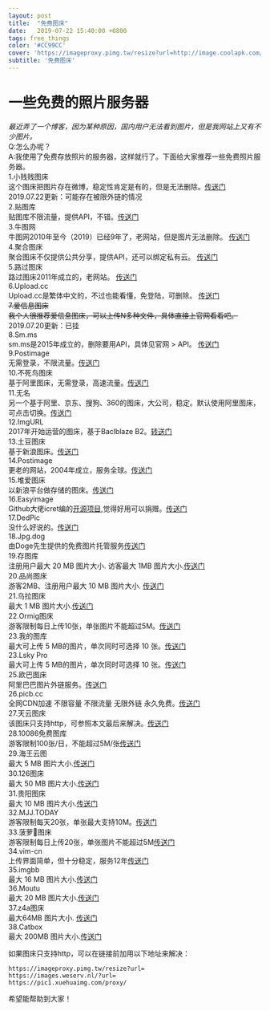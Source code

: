 ```yaml
---
layout: post
title:  "免费图床"
date:   2019-07-22 15:40:00 +0800
tags: free_things
color: '#CC99CC'
cover: 'https://imageproxy.pimg.tw/resize?url=http://image.coolapk.com/apk_logo/2017/0702/icon-for-148302-o_1bk11b5ukjku9pbanft1j9q15-uid-798231.png'
subtitle: '免费图床'
---
```

# 一些免费的照片服务器

*最近弄了一个博客，因为某种原因，国内用户无法看到图片，但是我网站上又有不少图片。*<br>
Q:怎么办呢？<br>
A:我使用了免费存放照片的服务器，这样就行了。下面给大家推荐一些免费照片服务器。<br>
1.小贱贱图床<br>
这个图床把图片存在微博，稳定性肯定是有的，但是无法删除。[传送门](https://pic.xiaojianjian.net/)2019.07.22更新：可能存在被限外链的情况<br>
2.贴图库<br>
贴图库不限流量，提供API，不错。[传送门](http://www.tietuku.com/)<br>
3.牛图网<br>
牛图网2010年至今（2019）已经9年了，老网站，但是图片无法删除。 [传送门](https://niupic.com/)<br>
4.聚合图床<br>
聚合图床不仅提供公共分享，提供API，还可以绑定私有云。 [传送门](https://www.superbed.cn/)<br>
5.路过图床<br>
路过图床2011年成立的，老网站。 [传送门](https://imgchr.com/)<br>
6.Upload.cc<br>
Upload.cc是繁体中文的，不过也能看懂，免登陆，可删除。 [传送门](https://upload.cc/)<br>
~~7.爱信息图床<br>
我个人很推荐爱信息图床，可以上传N多种文件，具体直接上官网看看吧。~~2019.07.20更新：已挂<br>
8.Sm.ms<br>
sm.ms是2015年成立的，删除要用API，具体见官网 > API。 [传送门](https://sm.ms/)<br>
9.Postimage<br>
无需登录，不限流量。[传送门](https://postimages.org/?from=singlemessage&isappinstalled=0)<br>
10.不死鸟图床<br>
基于阿里图床，无需登录，高速流量。[传送门](https://hao.su/tu.html)<br>
11.无名<br>
另一个基于阿里、京东、搜狗、360的图床，大公司，稳定。默认使用阿里图床，可点击切换。[传送门](https://www.urkeji.com/tuchuang/)<br>
12.ImgURL<br>
2017年开始运营的图床，基于Baclblaze B2。[转送门](https://imgurl.org)<br>
13.土豆图床<br>
基于新浪图床。[传送门](https://images.ac.cn)<br>
14.Postimage<br>
更老的网站，2004年成立，服务全球。[传送门](https://postimages.org/)<br>
15.堆爱图床<br>
以新浪平台做存储的图床。[传送门](http://img.duiai.cc/)<br>
16.Easyimage<br>
Github大佬icret编的[开源项目](https://github.com/icret/easyImages2.0),觉得好用可以捐赠。[传送门](https://img.545141.com)<br>
17.DedPic<br>
没什么好说的。[传送门](https://www.dedpic.com)<br>
18.Jpg.dog<br>
由Doge先生提供的免费图片托管服务[传送门](https://jpg.dog)<br>
19.存图库<br>
注册用户最大 20 MB 图片大小. 访客最大 1MB 图片大小.[传送门](https://cuntuku.com/)<br>
20.品尚图床<br>
游客2MB、注册用户最大 10 MB 图片大小. [传送门](https://imgurl.cc)<br>
21.乌拉图床<br>
最大 1 MB 图片大小.[传送门](https://imgx.ink)<br>
22.Ormig图床<br>
游客限制每日上传10张，单张图片不能超过5M。[传送门](https://orimg.com)<br>
23.我的图库<br>
最大可上传 5 MB的图片，单次同时可选择 10 张。[传送门](https://tu.my)<br>
23.Lsky Pro<br>
最大可上传 5 MB的图片，单次同时可选择 10 张。[传送门](https://pic.iqy.ink)<br>
25.欧巴图床<br>
阿里巴巴图片外链服务。[传送门](https://img.obagg.com)<br>
26.picb.cc<br>
全网CDN加速 不限容量 不限流量 无限外链 永久免费。[传送门](https://www.picb.cc)<br>
27.天云图床<br>
该图床只支持http，可参照本文最后来解决。[传送门](http://img.top15.cn/)<br>
28.10086免费图库<br>
游客限制100张/日，不能超过5M/张[传送门](https://www.10086.win)<br>
29.海王云图<br>
最大 5 MB 图片大小.[传送门](http://www.wucg.tk)<br>
30.126图床<br>
最大 50 MB 图片大小.[传送门](https://126.li)<br>
31.贵阳图床<br>
最大 10 MB 图片大小.[传送门](http://img.gz.gy/)<br>
32.MJJ.TODAY<br>
游客限制每天20张，单张最大支持10M。[传送门](https://mjj.today)<br>
33.菠萝🍍图床<br>
游客限制每日上传20张，单张图片不能超过5M[传送门](https://www.boluo.link)<br>
34.vim-cn<br>
上传界面简单，但十分稳定，服务12年[传送门](https://img.vim-cn.com/)<br>
35.imgbb<br>
最大 16 MB 图片大小.[传送门](https://imgbb.com)<br>
36.Moutu<br>
最大 20 MB 图片大小.[传送门](https://moetu.org/)<br>
37.z4a图床<br>
最大64MB 图片大小. [传送门](https://www.z4a.net)<br>
38.Catbox<br>
最大 200MB 图片大小.[传送门](https://catbox.moe/)<br>

如果图床只支持http，可以在链接前加用以下地址来解决：<br>

```
https://imageproxy.pimg.tw/resize?url=
https://images.weserv.nl/?url=
https://pic1.xuehuaimg.com/proxy/
```
希望能帮助到大家！<br>

